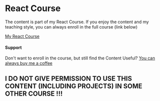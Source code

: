 # React Course

The content is part of my React Course. If you enjoy the content and my teaching style, you can always enroll in the full course (link below)

[My React Course](https://www.udemy.com/course/react-tutorial-and-projects-course/?referralCode=FEE6A921AF07E2563CEF)

#### Support

Don't want to enroll in the course, but still find the Content Useful? [You can always buy me a coffee](https://www.buymeacoffee.com/johnsmilga)

## I DO NOT GIVE PERMISSION TO USE THIS CONTENT (INCLUDING PROJECTS) IN SOME OTHER COURSE !!!
